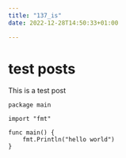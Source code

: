 ```yaml
---
title: "137_is"
date: 2022-12-28T14:50:33+01:00

---
```



# test posts


This is a test post

    package main

    import "fmt"

    func main() {
        fmt.Println("hello world")
    }

